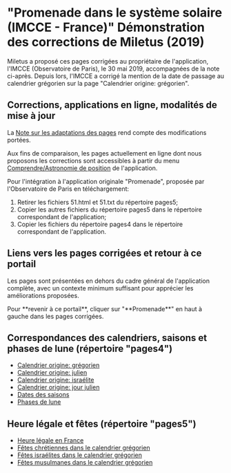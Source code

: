 # "Promenade dans le système solaire (IMCCE - France)" Démonstration des corrections de Miletus (2019)

<p> Miletus a proposé ces pages corrigées au propriétaire de l'application,
l'IMCCE (Observatoire de Paris), le 30 mai 2019, accompagnées de la note ci-après.
Depuis lors, l'IMCCE a corrigé la mention de la date de passage au calendrier grégorien sur la page "Calendrier origine: grégorien".
</p>
<h2>Corrections, applications en ligne, modalités de mise à jour</h2>
<p>La <a href="./2019-05-28_Notes_adaptations.html" target="_blank">Note sur les adaptations des pages</a>
rend compte des modifications portées.</p>
<p>Aux fins de comparaison, les pages actuellement en ligne dont nous proposons les corrections sont accessibles à partir
du menu <a href="https://promenade.imcce.fr/fr/pages2/216.html" target="_blank">Comprendre/Astronomie de position</a> de l'application.
<p>Pour l'intégration à l'application originale "Promenade", proposée par l'Observatoire de Paris en téléchargement:</p>
<ol>
	<li>Retirer les fichiers 51.html et 51.txt du répertoire pages5;</li>
	<li>Copier les autres fichiers du répertoire pages5 dans le répertoire correspondant de l'application;</li>
	<li>Copier les fichiers du répertoire pages4 dans le répertoire correspondant de l'application.</li>
</ol>
<h2>Liens vers les pages corrigées et retour à ce portail</h2>
<p>Les pages sont présentées en dehors du cadre général de l'application complète, avec un contexte minimum suffisant pour apprécier les améliorations proposées.</p>
<p>Pour **revenir à ce portail**, cliquer sur "**Promenade**" en haut à gauche dans les pages corrigées.</p>
<h2>Correspondances des calendriers, saisons et phases de lune (répertoire "pages4")</h2>
<ul>
	<li><a href="./428.html">Calendrier origine: grégorien </a></li>
	<li><a href="./429.html">Calendrier origine: julien </a></li>
	<li><a href="./432.html">Calendrier origine: israélite </a></li>
	<li><a href="./433.html">Calendrier origine: jour julien </a></li>
	<li><a href="./439.html">Dates des saisons </a></li>
	<li><a href="./441.html">Phases de lune </a></li>
</ul>
<h2>Heure légale et fêtes (répertoire "pages5")</h2>
<ul>
	<li><a href="./503.html">Heure légale en France</a></li>
	<li><a href="./552.html">Fêtes chrétiennes dans le calendrier grégorien</a></li>
	<li><a href="./553.html">Fêtes israélites dans le calendrier grégorien</a></li>
	<li><a href="./554.html">Fêtes musulmanes dans le calendrier grégorien</a></li>
</ul>

